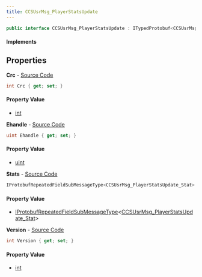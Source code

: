 ```yaml
---
title: CCSUsrMsg_PlayerStatsUpdate
---
```


```csharp
public interface CCSUsrMsg_PlayerStatsUpdate : ITypedProtobuf<CCSUsrMsg_PlayerStatsUpdate>, INativeHandle, INetMessage<CCSUsrMsg_PlayerStatsUpdate>, IDisposable
```

#### Implements

## Properties

**Crc** - [Source Code](https://github.com/swiftly-solution/swiftlys2/blob/master/managed/src/SwiftlyS2.Generated/Protobufs/Interfaces/CCSUsrMsg_PlayerStatsUpdate.cs#L27)

```csharp
int Crc { get; set; }
```

#### Property Value

- [int](https://learn.microsoft.com/dotnet/api/system.int32)

**Ehandle** - [Source Code](https://github.com/swiftly-solution/swiftlys2/blob/master/managed/src/SwiftlyS2.Generated/Protobufs/Interfaces/CCSUsrMsg_PlayerStatsUpdate.cs#L24)

```csharp
uint Ehandle { get; set; }
```

#### Property Value

- [uint](https://learn.microsoft.com/dotnet/api/system.uint32)

**Stats** - [Source Code](https://github.com/swiftly-solution/swiftlys2/blob/master/managed/src/SwiftlyS2.Generated/Protobufs/Interfaces/CCSUsrMsg_PlayerStatsUpdate.cs#L21)

```csharp
IProtobufRepeatedFieldSubMessageType<CCSUsrMsg_PlayerStatsUpdate_Stat> Stats { get; }
```

#### Property Value

- [IProtobufRepeatedFieldSubMessageType](/docs/api/shared/netmessages/iprotobufrepeatedfieldsubmessagetype-1)<[CCSUsrMsg_PlayerStatsUpdate_Stat](/docs/api/shared/protobufdefinitions/ccsusrmsg_playerstatsupdate_stat)>

**Version** - [Source Code](https://github.com/swiftly-solution/swiftlys2/blob/master/managed/src/SwiftlyS2.Generated/Protobufs/Interfaces/CCSUsrMsg_PlayerStatsUpdate.cs#L18)

```csharp
int Version { get; set; }
```

#### Property Value

- [int](https://learn.microsoft.com/dotnet/api/system.int32)

